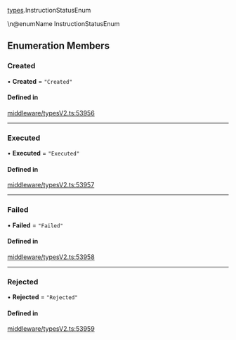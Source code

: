 [types](../../Modules/Types/Types.md).InstructionStatusEnum

\n@enumName InstructionStatusEnum

## Enumeration Members

### Created

• **Created** = ``"Created"``

#### Defined in

[middleware/typesV2.ts:53956](https://github.com/PolymeshAssociation/polymesh-sdk/blob/15be87e8/src/middleware/typesV2.ts#L53956)

___

### Executed

• **Executed** = ``"Executed"``

#### Defined in

[middleware/typesV2.ts:53957](https://github.com/PolymeshAssociation/polymesh-sdk/blob/15be87e8/src/middleware/typesV2.ts#L53957)

___

### Failed

• **Failed** = ``"Failed"``

#### Defined in

[middleware/typesV2.ts:53958](https://github.com/PolymeshAssociation/polymesh-sdk/blob/15be87e8/src/middleware/typesV2.ts#L53958)

___

### Rejected

• **Rejected** = ``"Rejected"``

#### Defined in

[middleware/typesV2.ts:53959](https://github.com/PolymeshAssociation/polymesh-sdk/blob/15be87e8/src/middleware/typesV2.ts#L53959)
